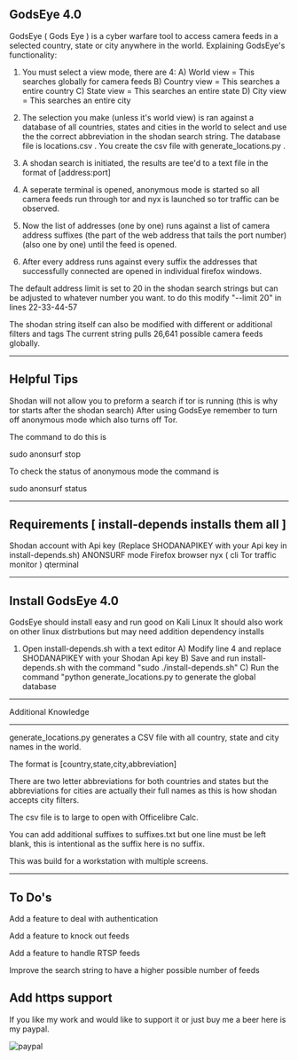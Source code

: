 GodsEye 4.0
------------------

GodsEye ( Gods Eye ) is a cyber warfare tool to access camera feeds in a selected country, state or city anywhere in the world.
Explaining GodsEye's functionality:

1) You must select a view mode, there are 4:
  A) World view = This searches globally for camera feeds
  B) Country view = This searches a entire country
  C) State view = This searches an entire state
  D) City view = This searches an entire city
  
2) The selection you make (unless it's world view) is ran against a database of all countries, states and cities in the world to 
select and use the the correct abbreviation in the shodan search string. The database file is locations.csv . You create the csv
file with generate_locations.py . 

3) A shodan search is initiated, the results are tee'd to a text file in the format of [address:port]

4) A seperate terminal is opened, anonymous mode is started so all camera feeds run through tor
and nyx is launched so tor traffic can be observed.

5) Now the list of addresses (one by one) runs against a list of camera address suffixes 
(the part of the web address that tails the port number) (also one by one) until the feed is opened.

6) After every address runs against every suffix the addresses that successfully connected are opened 
in individual firefox windows.

The default address limit is set to 20 in the shodan search strings but can be adjusted to whatever number you want.
to do this modify "--limit 20" in lines 22-33-44-57

The shodan string itself can also be modified with different or additional filters and tags
The current string pulls 26,641 possible camera feeds globally.

-----------------------------------
Helpful Tips
-------------------------------------
Shodan will not allow you to preform a search if tor is running (this is why tor starts after the shodan search)
After using GodsEye remember to turn off anonymous mode which also turns off Tor. 

The command to do this is

sudo anonsurf stop

To check the status of anonymous mode the command is

sudo anonsurf status

---------------------------------------------------
Requirements [ install-depends installs them all ]
----------------------------------------------------
Shodan account with Api key (Replace SHODANAPIKEY with your Api key in install-depends.sh) 
ANONSURF mode
Firefox browser 
nyx ( cli Tor traffic monitor )
qterminal

---------------------------------------------------
Install GodsEye 4.0
---------------------------------------------------

GodsEye should install easy and run good on Kali Linux
It should also work on other linux distrbutions but may need addition dependency installs

1) Open install-depends.sh with a text editor
  A) Modify line 4 and replace SHODANAPIKEY with your Shodan Api key
  B) Save and run install-depends.sh with the command "sudo ./install-depends.sh"
  C) Run the command "python generate_locations.py to generate the global database

--------------------------------------------------------
Additional Knowledge
_______________________________________________________

generate_locations.py generates a CSV file with all country, state and city names in the world.

The format is [country,state,city,abbreviation]

There are two letter abbreviations for both countries and states but the abbreviations for 
cities are actually their full names as this is how shodan accepts city filters. 

The csv file is to large to open with Officelibre Calc. 

You can add additional suffixes to suffixes.txt but one line must be left blank, this is intentional as the suffix here is no suffix.

This was build for a workstation with multiple screens.

---------------------------------------------------------
To Do's
---------------------------------------------------------
Add a feature to deal with authentication

Add a feature to knock out feeds

Add a feature to handle RTSP feeds

Improve the search string to have a higher possible number of feeds

Add https support
----------------------------------------------------------------

If you like my work and would like to support it or just buy me a beer here is my paypal.

![paypal](https://github.com/user-attachments/assets/c9206ff2-76bd-4c1e-9998-3f8f4ad690e4)














